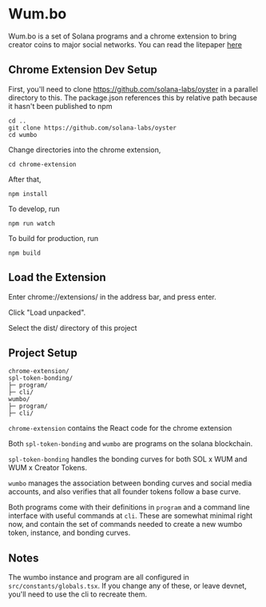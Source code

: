 # Wum.bo

Wum.bo is a set of Solana programs and a chrome extension to bring creator coins to major social networks. You can read the litepaper [here](https://drive.google.com/file/d/1srRh0IYYhDQptPEs9DzxhKEZy19yuI-4/view?usp=sharing)

## Chrome Extension Dev Setup

First, you'll need to clone https://github.com/solana-labs/oyster in a parallel directory to this. The package.json references this by relative path because it hasn't been published to npm

```
cd ..
git clone https://github.com/solana-labs/oyster
cd wumbo
```

Change directories into the chrome extension,

```
cd chrome-extension
```

After that,

```
npm install
```

To develop, run

```
npm run watch
```

To build for production, run

```
npm build
```

## Load the Extension

Enter chrome://extensions/ in the address bar, and press enter. 

Click "Load unpacked". 

Select the dist/ directory of this project

## Project Setup

```
chrome-extension/
spl-token-bonding/
├─ program/
├─ cli/
wumbo/
├─ program/
├─ cli/
```

`chrome-extension` contains the React code for the chrome extension

Both `spl-token-bonding` and `wumbo` are programs on the solana blockchain. 

`spl-token-bonding` handles the bonding curves for both SOL x WUM and WUM x Creator Tokens. 

`wumbo` manages the association between bonding curves and social media accounts, and also verifies that all founder tokens follow a base curve.

Both programs come with their definitions in `program` and a command line interface with useful commands at `cli`. These are somewhat minimal right now, and contain the set of commands needed to create a new wumbo token, instance, and bonding curves.

## Notes

The wumbo instance and program are all configured in `src/constants/globals.tsx`. If you change any of these,
or leave devnet, you'll need to use the cli to recreate them.
